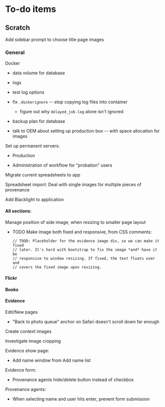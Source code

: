 # To-do items

## Scratch

Add sidebar prompt to choose title page images

### General

Docker

  - data volume for database
  - logs
  - test log options
  - fix `.dockerignore` -- stop copying log files into container
    + figure out why `delayed_job.log` alone isn't ignored

  - backup plan for database

  - talk to OEM about setting up production box -- with space allocation for images

Set up permanent servers:

- Production

- Administration of workflow for "probation" users

Migrate current spreadsheets to app

Spreadsheet import: Deal with single images for multiple pieces of provenance

Add Blacklight to application

#### All sections:


Manage position of side image, when resizing to smaller page layout

  - TODO Make image both fixed and responsive, from CSS comments:

        // TOOD: Placeholder for the evidence image div, so we can make it fixed
        // later. It's hard with bootstrap to fix the image *and* have it be
        // responsive to window resizing. If fixed, the text floats over and
        // covers the fixed image upon resizing.

#### Flickr ####

<!-- Move flickr_preview partial from shared to flickr/show view -->

#### Books ####

<!-- Add date_narrative field
  - form
  - show
  - hint
 -->
#### Evidence

Edit/New pages
- "Back to photo queue" anchor on Safari doesn't scroll down far enough

Create context images

Investigate image cropping

Evidence show page:

- Add name window from Add name list

Evidence form:

- Provenance agents hide/delete button instead of checkbox

Provenance agents:
- When selecting name and user hits enter, prevent form submission

<!-- Where?

  - ?? Provenance place?
  - Hint? <-- Try this one. "Give a place named in the provenance mark or the location of the book at the time the mark was added." -->

<!-- X - fit image in container

x - Decide whether a used master image can be edited and how to behave if yes
x
x     - Option 1) If the image has been used for evidence or a title page, create
x       a new photo object to assign to each publishable to which the image is
x       attached
x
x     - Option 2) If the image has been used for evidence or a title page, create
x       a new *master* photo and edit it.
x
x     - Option 3) Locking: Lock the master image if it has been used.
x
x     - Option 3a) Modified locking:  Lock master image, but allow it to be
x       duplicated (this is about the same thing as Option 2).
x
x - set cropped modal max size to window size?
x - upload image to app
x - create/update image
x - when updating photo show progress bar for image in status element -->
<!-- x - Rename concern HasPhoto -> BelongsToPhoto -->
<!-- Automatically display context image created for cropped photos -->
<!-- Do not attach context image on crop if one is already assigned -->
<!-- Delete action for publishables removes 'Delete' button from all publishables -->
<!-- User model: exclude certain user names: 'all', 'admin', etc. -->
<!-- Add exception notification -->
<!-- - create context image -->
<!-- ## Flickr

- make sure flickrize_tags calculates correct tags for existing photos

## Unordered list of stuff -->
 <!-- Rename HasPhoto to BelongsToPhoto; it's confusing as it's named now. -->
<!-- + stop copying `doc/api` -->
<!-- SubPopFormbuilder: hints don't work for nest form objects -->
<!-- User support: -->
<!-- - Add full_name to user -->
<!-- - Add user to books and evidence: `created_by`, `updated_by` -->
<!-- - Show user's books -->
<!-- - Push to Flickr workflow -->
<!-- Clean up pages; improve layout -->
<!-- Model name: -->
<!-- - replace `item.class.name.underscore` with `item.model_name.element`
  throughout -->